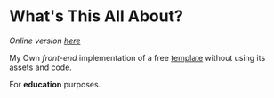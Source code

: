 # What's This All About?

*Online version* [*here*](https://stradler.github.io/project-one/)

My Own *front-end* implementation of a free [template](http://www.os-templates.com/free-website-templates/nalpure) without
using its assets and code.

For **education** purposes.
